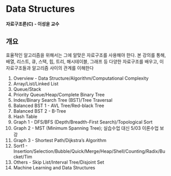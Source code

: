 # Data Structures

**자료구조론(C) - 이성윤 교수**

## 개요

효율적인 알고리즘을 위해서는 그에 알맞은 자료구조를 사용해야 한다. 본 강의를 통해, 배열, 리스트, 큐, 스택, 힙, 트리, 해시테이블, 그래프 등 다양한 자료구조를 배우고, 이 자료구조들과 알고리즘 사이의 관계를 이해한다

1. Overview - Data Structure/Algorithm/Computational Complexity
2. Array/List/Linked List
3. Queue/Stack
4. Priority Queue/Heap/Complete Binary Tree
5. Index/Binary Search Tree (BST)/Tree Traversal
6. Balanced BST 1 - AVL Tree/Red-black Tree
7. Balanced BST 2 - B-Tree
8. Hash Table
9. Graph 1 - DFS/BFS (Depth/Breadth-First Search)/Topological Sort
10. Graph 2 - MST (Minimum Spanning Tree); 실습수업 대신 5/03 이론수업 보강
11. Graph 3 - Shortest Path/Dijkstra’s Algorithm
12. Sort1 - Insertion/Selection/Bubble/Quick/Merge/Heap/Shell/Counting/Radix/Bucket/Tim
13. Others - Skip List/Interval Tree/Disjoint Set
14. Machine Learning and Data Structures